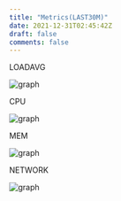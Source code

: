 ```yaml
---
title: "Metrics(LAST30M)"
date: 2021-12-31T02:45:42Z
draft: false
comments: false
---
```

LOADAVG

![graph](https://mackerel.io/embed/public/embed/qrNSUGEffVulRKWjU2LQb0kjMHaMHLKiAFCgQaM0Wrh4ZERf1bT97pbEqvsD78qF.png?period=30m)

CPU

![graph](https://mackerel.io/embed/public/embed/ujLPj5LvlGcDMJo8R7Ns464JCHaSwo1lb62uudvUGn1fKFq175kLUGQQYRa2N62l.png?period=30m)

MEM

![graph](https://mackerel.io/embed/public/embed/LuHHpJD1viWtaJxYzhEXVlSmRowmVrVAHEIVbvh2MSlZnTRLgmEZY5vloYUb1knP.png?period=30m)

NETWORK

![graph](https://mackerel.io/embed/public/embed/pj9nceN3ewXjWOEyMiG2wgFd0uTwhAWKQyl8EqfH3wb8PuIw1fEyNpMKMxsbhjQ5.png?period=30m)

